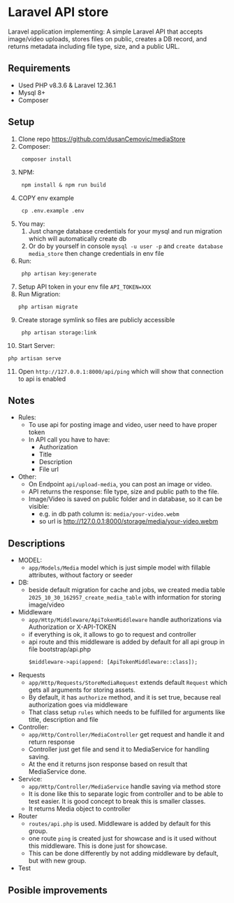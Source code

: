 # Laravel API store
Laravel application implementing:
A simple Laravel API that accepts image/video uploads, stores files on public, 
creates a DB record, and returns metadata including file type, size, and a public URL.

## Requirements
- Used PHP v8.3.6 & Laravel 12.36.1
- Mysql 8+
- Composer

## Setup
1. Clone repo https://github.com/dusanCemovic/mediaStore
2. Composer:
   ```
    composer install
   ```
3. NPM:
   ```
    npm install & npm run build
   ```
4. COPY env example
   ```
    cp .env.example .env
   ```
5. You may:
   1. Just change database credentials for your mysql and run migration which will automatically create db
   2. Or do by yourself in console `mysql -u user -p` and `create database media_store` then change credentials in env file
6. Run:
   ```
    php artisan key:generate
   ```
7. Setup API token in your env file `API_TOKEN=XXX`
8. Run Migration:
   ```
   php artisan migrate
   ```
9. Create storage symlink so files are publicly accessible
   ```
    php artisan storage:link
   ```
10. Start Server:
   ```
   php artisan serve
   ```
11. Open `http://127.0.0.1:8000/api/ping` which will show that connection to api is enabled

## Notes
- Rules:
    - To use api for posting image and video, user need to have proper token 
    - In API call you have to have:
      - Authorization
      - Title
      - Description
      - File url
- Other:
  - On Endpoint `api/upload-media`, you can post an image or video.
  - API returns the response: file type, size and public path to the file.
  - Image/Video is saved on public folder and in database, so it can be visible:
    - e.g. in db path column is: `media/your-video.webm`
    - so url is http://127.0.0.1:8000/storage/media/your-video.webm

## Descriptions
- MODEL: 
  - `app/Models/Media` model which is just simple model with fillable attributes, without factory or seeder
- DB:
  - beside default migration for cache and jobs, we created media table `2025_10_30_162957_create_media_table` with information for storing image/video
- Middleware
  - `app/Http/Middleware/ApiTokenMiddleware` handle authorizations via Authorization or X-API-TOKEN
  - if everything is ok, it allows to go to request and controller
  - api route and this middleware is added by default for all api group in file bootstrap/api.php
    ```
    $middleware->api(append: [ApiTokenMiddleware::class]);
    ```
- Requests 
  - `app/Http/Requests/StoreMediaRequest` extends default `Request` which gets all arguments for storing assets. 
  - By default, it has `authorize` method, and it is set true, because real authorization goes via middleware
  - That class setup `rules` which needs to be fulfilled for arguments like title, description and file
- Controller:
    - `app/Http/Controller/MediaController` get request and handle it and return response
    - Controller just get file and send it to MediaService for handling saving.
    - At the end it returns json response based on result that MediaService done.
- Service:
  - `app/Http/Controller/MediaService` handle saving via method store
  - It is done like this to separate logic from controller and to be able to test easier. It is good concept to break this is smaller classes.
  - It returns Media object to controller
- Router 
  - `routes/api.php` is used. Middleware is added by default for this group.
  - one route `ping` is created just for showcase and is it used without this middleware. This is done just for showcase.
  - This can be done differently by not adding middleware by default, but with new group.
- Test

## Posible improvements

